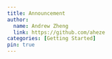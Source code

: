 ```yaml
---
title: Announcement
author:
  name: Andrew Zheng
  link: https://github.com/aheze
categories: [Getting Started]
pin: true
---
```


